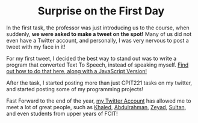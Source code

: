<center>
<h1>Surprise on the First Day</h1>
</center>

In the first task, the professor was just introducing us to the course, when suddenly, **we were asked to make a tweet on the spot!** Many of us did not even have a Twitter account, and personally, I was very nervous to post a tweet with my face in it!

For my first tweet, I decided the best way to stand out was to write a program that converted Text To Speech, instead of speaking myself. [Find out how to do that here, along with a JavaScript Version!](/tts)

After the task, I started posting more than just CPIT221 tasks on my twitter, and started posting some of my programming projects!

Fast Forward to the end of the year, [my Twitter Account](https://twitter.com/Ryan_Samman_) has allowed me to meet a lot of great people, such as [Khaled](https://twitter.com/Ryan_Samman_/status/1331155792368709632), [Abdulrahman](https://twitter.com/Abdulr_ghazi), [Zeyad](https://twitter.com/CallMeZeyad), [Sultan](https://twitter.com/Sul6anBH), and even students from upper years of FCIT!
